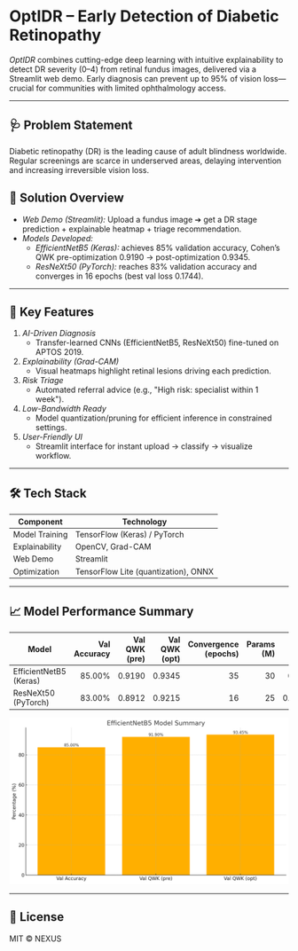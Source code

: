 # OptIDR – Early Detection of Diabetic Retinopathy

*OptIDR* combines cutting-edge deep learning with intuitive explainability to detect DR severity (0–4) from retinal fundus images, delivered via a Streamlit web demo. Early diagnosis can prevent up to 95% of vision loss—crucial for communities with limited ophthalmology access.

---

## 🩺 Problem Statement
Diabetic retinopathy (DR) is the leading cause of adult blindness worldwide. Regular screenings are scarce in underserved areas, delaying intervention and increasing irreversible vision loss.

## 🚀 Solution Overview
- *Web Demo (Streamlit):* Upload a fundus image ➔ get a DR stage prediction + explainable heatmap + triage recommendation.
- *Models Developed:*
  - *EfficientNetB5 (Keras):* achieves 85% validation accuracy, Cohen’s QWK pre-optimization 0.9190 → post-optimization 0.9345.
  - *ResNeXt50 (PyTorch):* reaches 83% validation accuracy and converges in 16 epochs (best val loss 0.1744).

---

## 🔑 Key Features
1. *AI-Driven Diagnosis*  
   - Transfer-learned CNNs (EfficientNetB5, ResNeXt50) fine-tuned on APTOS 2019.  
2. *Explainability (Grad-CAM)*  
   - Visual heatmaps highlight retinal lesions driving each prediction.  
3. *Risk Triage*  
   - Automated referral advice (e.g., "High risk: specialist within 1 week").  
4. *Low-Bandwidth Ready*  
   - Model quantization/pruning for efficient inference in constrained settings.  
5. *User-Friendly UI*  
   - Streamlit interface for instant upload → classify → visualize workflow.

---

## 🛠 Tech Stack
| Component        | Technology                        |
|------------------|-----------------------------------|
| Model Training   | TensorFlow (Keras) / PyTorch      |
| Explainability   | OpenCV, Grad-CAM                  |
| Web Demo         | Streamlit                         |
| Optimization     | TensorFlow Lite (quantization), ONNX |

---

## 📈 Model Performance Summary
| Model                  | Val Accuracy | Val QWK (pre) | Val QWK (opt) | Convergence (epochs) | Params (M) | Best Val Loss |
|------------------------|-------------:|--------------:|--------------:|----------------------:|-----------:|--------------:|
| EfficientNetB5 (Keras) |       85.00% |        0.9190 |        0.9345 |                   35  |         30 |         0.033  |
| ResNeXt50 (PyTorch)    |       83.00% |        0.8912 |        0.9215 |                   16  |         25 |        0.1744 |

![EfficientNetB5 Model Summary](./results_insights/7ef5fa38-5567-454a-97b2-ca13bed961e3.png)

---

## 📄 License
MIT © NEXUS
